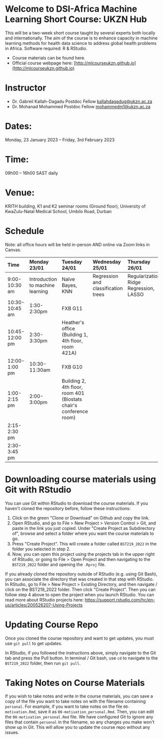 # Welcome to DSI-Africa Machine Learning Short Course: UKZN Hub

This will be a two-week short course taught by several experts both locally and internationally. The aim of the course is to
enhance capacity in machine learning methods for health data science to address global health problems in Africa.
Software required: R & RStudio.

* Course materials can be found here. 
* Official course webpage here: [http://mlcourseukzn.github.io](http://mlcourseukzn.github.io)

# Instructor
* Dr. Gabreil Kallah-Dagadu
  Postdoc Fellow
  kallahdagadug@ukzn.ac.za
* Dr. Mohanad Mohammed
  Postdoc Fellow
  mohammedm1@ukzn.ac.za

# Dates:
Monday, 23 January 2023 – Friday, 3rd February 2023

# Time:
09h00 – 16h00 SAST daily

# Venue:
KRITH building, K1 and K2 seminar rooms (Ground floor), University of KwaZulu-Natal Medical School, Umbilo Road, Durban

# Schedule

Note: all office hours will be held in-person AND online via Zoom links in Canvas.

| Time      | Monday 23/01 | Tuesday 24/01  | Wednesday 25/01 | Thursday 26/01 | Friday 27/01 |
| :---     |    :----   |    :--- | :--- | :--- | :--- |
| 9:00-10:30 am | Introduction to machine learning  | Naïve Bayes, KNN | Regression and classification trees | Regularization, Ridge Regression, LASSO | Dealing with a multiclass classification problem |
| 10:30-10:45 am | 1:30-2:30pm  | FXB G11 |
| 10:45-12:00 pm | 2:30-3:30pm  | Heather's office (Building 1, 4th floor, room 421A) |
| 12:00-1:00 pm | 10:30-11:30am | FXB G10 |
| 1:00-2:15 pm | 2:00-3:00pm | Building 2, 4th floor, room 401 (Biostats chair's conference room) |
| 2:15-2:30 pm |
| 2:30-3:45 pm |


# Downloading course materials using Git with RStudio

You can use Git within RStudio to download the course materials. If you
haven't cloned the repository before, follow these instructions:

1. Click on the green "Clone or Download" on Github and copy the link.
2. Open RStudio, and go to File > New Project > Version Control > Git,
and paste in the link you just copied. Under "Create Project as
Subdirectory of", browse and select a folder where you want the course
materials to go.
3. Press "Create Project". This will create a folder called `BST219_2022`
in the folder you selected in step 2.
4. Now, you can open this project using the projects tab in the upper
right of RStudio, or going to File > Open Project and then navigating
to the `BST219_2022` folder and opening the `.Rproj` file.

If you already cloned the repository outside of RStudio (e.g. using
Git Bash), you can associate the directory that was created in that
step with RStudio. In RStudio, go to File > New Project > Existing Directory, and then navigate / click on the BST219_2022 folder. Then click
"Create Project". Then you can follow step 4 above to open the project
when you launch RStudio. You can read more about RStudio projects here:
https://support.rstudio.com/hc/en-us/articles/200526207-Using-Projects

# Updating Course Repo

Once you cloned the course repository and want to get updates, you must
use `git pull` to get updates.

In RStudio, if you followed the instructions above, simply navigate
to the Git tab and press the Pull button. In terminal / Git bash, use
`cd` to navigate to the `BST219_2022` folder, then run `git pull`.


# Taking Notes on Course Materials

If you wish to take notes and write in the course materials, you can
save a copy of the file you want to take notes on with the filename
containing `personal`. For example, if you want to take notes on the
file `00-motivation.Rmd`, save it as `00-motivation_personal.Rmd`. Then,
you can edit the `00-motivation_personal.Rmd` file. We have configured
Git to ignore any files that contain `personal` in the filename, so any changes you make won't show up in Git. This will
allow you to update the course repo without any issues.
